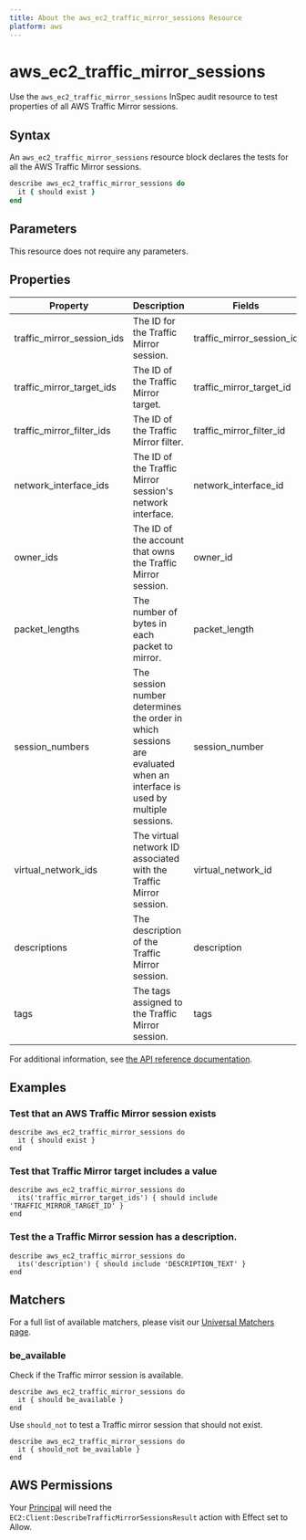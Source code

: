 ```yaml
---
title: About the aws_ec2_traffic_mirror_sessions Resource
platform: aws
---
```


# aws_ec2_traffic\_mirror\_sessions

Use the `aws_ec2_traffic_mirror_sessions` InSpec audit resource to test properties of all AWS Traffic Mirror sessions.

## Syntax

An `aws_ec2_traffic_mirror_sessions` resource block declares the tests for all the  AWS Traffic Mirror sessions.

```ruby
describe aws_ec2_traffic_mirror_sessions do
  it { should exist }
end
```

## Parameters

This resource does not require any parameters.

## Properties

|Property                      | Description                           | Fields|
| ---                          | ------------------------------------- | ----- |
|traffic_mirror_session_ids    | The ID for the Traffic Mirror session.| traffic_mirror_session_id |
|traffic_mirror_target_ids     | The ID of the Traffic Mirror target. | traffic_mirror_target_id |
|traffic_mirror_filter_ids     | The ID of the Traffic Mirror filter.| traffic_mirror_filter_id |
|network_interface_ids         | The ID of the Traffic Mirror session's network interface. | network_interface_id |
|owner_ids                     | The ID of the account that owns the Traffic Mirror session.| owner_id |
|packet_lengths                | The number of bytes in each packet to mirror. | packet_length |
|session_numbers               | The session number determines the order in which sessions are evaluated when an interface is used by multiple sessions. | session_number |
|virtual_network_ids           | The virtual network ID associated with the Traffic Mirror session. | virtual_network_id |
|descriptions                  | The description of the Traffic Mirror session. | description |
|tags                          | The tags assigned to the Traffic Mirror session.| tags |

For additional information, see [the API reference documentation](https://docs.aws.amazon.com/AWSEC2/latest/APIReference/API_TrafficMirrorSession.html).

## Examples

### Test that an AWS Traffic Mirror session exists

    describe aws_ec2_traffic_mirror_sessions do
      it { should exist }
    end

### Test that Traffic Mirror target includes a value

    describe aws_ec2_traffic_mirror_sessions do
      its('traffic_mirror_target_ids') { should include 'TRAFFIC_MIRROR_TARGET_ID' }
    end

### Test the a Traffic Mirror session has a description.

    describe aws_ec2_traffic_mirror_sessions do
      its('description') { should include 'DESCRIPTION_TEXT' }
    end

## Matchers
For a full list of available matchers, please visit our [Universal Matchers page](https://www.inspec.io/docs/reference/matchers/).

### be_available

Check if the Traffic mirror session is available.

    describe aws_ec2_traffic_mirror_sessions do
      it { should be_available }
    end

Use `should_not` to test a Traffic mirror session that should not exist.

    describe aws_ec2_traffic_mirror_sessions do
      it { should_not be_available }
    end

## AWS Permissions

Your [Principal](https://docs.aws.amazon.com/IAM/latest/UserGuide/intro-structure.html#intro-structure-principal) will need the `EC2:Client:DescribeTrafficMirrorSessionsResult` action with Effect set to Allow.
